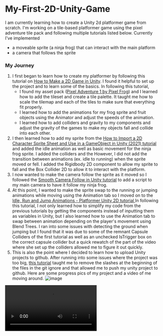 # My-First-2D-Unity-Game
 
 I am currently learning how to create a Unity 2d platformer game from scratch. I'm working on a tile-based platformer game using the pixel adventure tile pack and following multiple tutorials listed below. Currently I've implemented 
 * a moveable sprite (a ninja frog) that can interact with the main platform
 * a camera that follows the sprite

### My Journey
1. I first began to learn how to create my platformer by following this tutorial on [How to Make a 2D Game in Unity](https://www.youtube.com/watch?v=on9nwbZngyw&list=PLPV2KyIb3jR6TFcFuzI2bB7TMNIIBpKMQ). I found it helpful to set up the project and to learn some of the basics. In following this tutorial,
   - I found my asset pack ([Pixel Adventure 1 by Pixel Frog](https://assetstore.unity.com/packages/2d/characters/pixel-adventure-1-155360)) and I learned how to add the tileset and create a tile palette. It taught me how to scale the tilemap and each of the tiles to make sure that everything fit properly.
   - I learned how to add the animations for my frog sprite and fruit objects using the Animator and adjust the speeds of the animation.
   - I learned how to add colliders and gravity to my components and adjust the gravity of the games to make my objects fall and collide into each other.
  2. I then learned how to add my sprite from the [How to Import a 2D Character Sprite Sheet and Use in a GameObject in Unity (2021) tutorial](https://www.youtube.com/watch?v=FXXc0hTWIMs) and added the idle animation as well as basic movement for the ninja frog sprite. I added the colliders and the  However, I did not add the transition between animations (ex. idle to running) when the sprite moved or fell. I added the Rigidbody 2D component to allow my sprite to fall and the Box Collider 2D to allow it to interact with the platform.
  3. I now wanted to make the camera follow the sprite as it moved so I followed the [Smooth Camera Follow in Unity tutorial](https://www.youtube.com/watch?v=ZBj3LBA2vUY) to add a script to my main camera to have it follow my ninja frog.
  4. At this point, I wanted to make the sprite swap to the running or jumping animations while moving using the Animation tab so I moved on to the [Idle, Run and Jump Animations - Platformer Unity 2D tutorial ](https://www.youtube.com/watch?v=Sg_w8hIbp4Y) In following this tutorial, I not only learned how to simplify my code from the previous tutorials by getting the components instead of inputting them as variables in Unity, but I also learned how to use the Animation tab to swap between animation depending on the player's movement using Blend Trees. I ran into some issues with detecting the ground when jumping but I found that it was due to some of the remnant Capsule Colliders of the first tutorial as well as an unchecked IsTrigger box on the correct capsule collider but a quick rewatch of the part of the video where she set up the colliders allowed me to figure it out quickly.
5. This is also the point where I decided to learn how to upload Unity projects to github. After running into some issues where the project was too big, [this tutorial](https://www.youtube.com/watch?v=qpXxcvS-g3g) taught me to remove the slashes at the beginning of the files in the git ignore and that allowed me to push my unity project to github. Here are some progress pics of my project and a video of me moving around.
![image](https://github.com/user-attachments/assets/dd72acf2-1a13-4446-bf0f-a44e5d382bf2)
<video src="https://github.com/user-attachments/assets/c4603f09-b601-465f-b9c4-108514ac7119">


### Next Steps

Next, I hope to add more interactable platforms (as the current ones have a lot of friction and are a bit glitchy) and a way to collect fruits as the player. I also want to add levels (probably basic ones just to keep learning how to use Unity). After that I want to focus on how to add more functionality to the sprite (ex. double jumps, wall jumps, etc.) or even learn how to add a second player.
